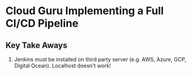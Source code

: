 # Cloud Guru Implementing a Full CI/CD Pipeline

## Key Take Aways

1. Jenkins must be installed on third party server (e.g. AWS, Azure, GCP, Digital Ocean). Localhost doesn't work!

